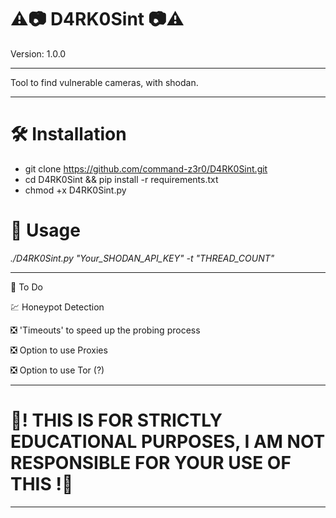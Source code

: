   # ⚠️📷 D4RK0Sint 📷⚠️

Version: 1.0.0
**************************************************************************
Tool to find vulnerable cameras, with shodan.
**************************************************************************

 # 🛠 Installation

 * git clone https://github.com/command-z3r0/D4RK0Sint.git
 * cd D4RK0Sint && pip install -r requirements.txt
 * chmod +x D4RK0Sint.py
# 📃 Usage

 _./D4RK0Sint.py "Your_SHODAN_API_KEY" -t "THREAD_COUNT"_
 
 
-----------------------------------------------------------------------------------------------------
📌 To Do

💹 Honeypot Detection

❎ 'Timeouts' to speed up the probing process

❎ Option to use Proxies

❎ Option to use Tor (?)

-----------------------------------------------------------------------------------------------------
# 🚧! THIS IS FOR STRICTLY EDUCATIONAL PURPOSES, I AM NOT RESPONSIBLE FOR YOUR USE OF THIS !🚧
------------------------------------------------------------------------------------------------------
